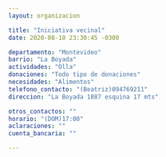 ```yaml
---
layout: organizacion

title: "Iniciativa vecinal"
date: 2020-08-10 23:30:45 -0300

departamento: "Montevideo"
barrio: "La Boyada"
actividades: "Olla"
donaciones: "Todo tipo de donaciones"
necesidades: "Alimentos"
telefono_contacto: "(Beatriz)094769211"
direccion: "La Boyada 1887 esquina 17 mts"

otros_contactos: ""
horario: "(DOM)17:00"
aclaraciones: ""
cuenta_bancaria: ""

---
```

